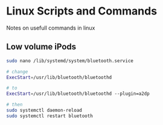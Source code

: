 # Linux Scripts and Commands

Notes on usefull commands in linux

## Low volume iPods

```bash
sudo nano /lib/systemd/system/bluetooth.service

# change
ExecStart=/usr/lib/bluetooth/bluetoothd

# to
ExecStart=/usr/lib/bluetooth/bluetoothd --plugin=a2dp

# then
sudo systemctl daemon-reload
sudo systemctl restart bluetooth
```
